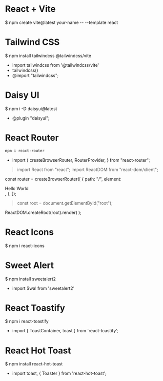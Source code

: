 # React + Vite
$ npm create vite@latest your-name -- --template react
# Tailwind CSS
$ npm install tailwindcss @tailwindcss/vite
- import tailwindcss from '@tailwindcss/vite' 
- tailwindcss()
- @import "tailwindcss";
# Daisy UI
$ npm i -D daisyui@latest 
- @plugin "daisyui";
# React Router

```sh
npm i react-router

```

- import { createBrowserRouter, RouterProvider, } from "react-router";

> import React from "react";
> import ReactDOM from "react-dom/client";

const router = createBrowserRouter([
  {
    path: "/",
    element: <div>Hello World</div>,
  },
]);

>const root = document.getElementById("root");

ReactDOM.createRoot(root).render(
  <RouterProvider router={router} />
);


# React Icons
$ npm i react-icons

# Sweet Alert
$ npm install sweetalert2
- import Swal from 'sweetalert2'
# React Toastify
$ npm i react-toastify
- import { ToastContainer, toast } from 'react-toastify';
# React Hot Toast
$ npm install react-hot-toast
- import toast, { Toaster } from 'react-hot-toast';
